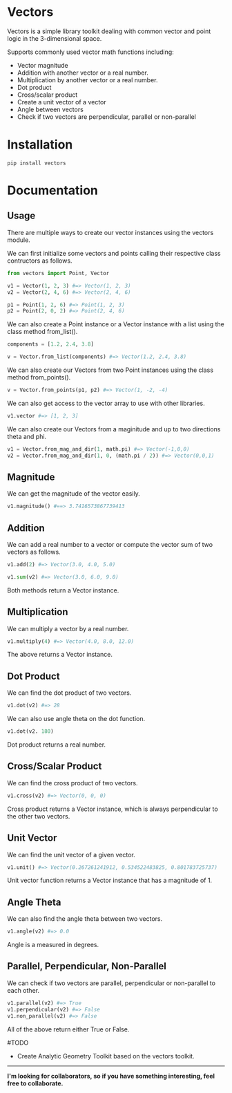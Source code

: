 # Vectors
Vectors is a simple library toolkit dealing with common vector and point logic
in the 3-dimensional space.

Supports commonly used vector math functions including:
  * Vector magnitude
  * Addition with another vector or a real number.
  * Multiplication by another vector or a real number.
  * Dot product
  * Cross/scalar product
  * Create a unit vector of a vector
  * Angle between vectors
  * Check if two vectors are perpendicular, parallel or non-parallel

# Installation

```
pip install vectors
```

# Documentation

## Usage
There are multiple ways to create our vector instances using the vectors module.

We can first initialize some vectors and points calling their respective class
contructors as follows.

```Python
from vectors import Point, Vector

v1 = Vector(1, 2, 3) #=> Vector(1, 2, 3)
v2 = Vector(2, 4, 6) #=> Vector(2, 4, 6)

p1 = Point(1, 2, 6) #=> Point(1, 2, 3)
p2 = Point(2, 0, 2) #=> Point(2, 4, 6)
```

We can also create a Point instance or a Vector instance with a list
using the class method from_list().

```Python
components = [1.2, 2.4, 3.8]

v = Vector.from_list(components) #=> Vector(1.2, 2.4, 3.8)
```

We can also create our Vectors from two Point instances using the class method
from_points().

```Python
v = Vector.from_points(p1, p2) #=> Vector(1, -2, -4)
```

We can also get access to the vector array to use with other libraries.

```Python
v1.vector #=> [1, 2, 3]
```

We can also create our Vectors from a maginitude and up to two directions theta and phi.

```Python
v1 = Vector.from_mag_and_dir(1, math.pi) #=> Vector(-1,0,0)
v2 = Vector.from_mag_and_dir(1, 0, (math.pi / 2)) #=> Vector(0,0,1)
```

## Magnitude

We can get the magnitude of the vector easily.

```Python
v1.magnitude() #==> 3.7416573867739413
```

## Addition

We can add a real number to a vector or compute the vector sum of two
vectors as follows.

```Python
v1.add(2) #=> Vector(3.0, 4.0, 5.0)

v1.sum(v2) #=> Vector(3.0, 6.0, 9.0)
```
Both methods return a Vector instance.

## Multiplication

We can multiply a vector by a real number.

```Python
v1.multiply(4) #=> Vector(4.0, 8.0, 12.0)
```
The above returns a Vector instance.

## Dot Product

We can find the dot product of two vectors.

```Python
v1.dot(v2) #=> 28
```
We can also use angle theta on the dot function.

```Python
v1.dot(v2. 180)
```
Dot product returns a real number.

## Cross/Scalar Product

We can find the cross product of two vectors.

```Python
v1.cross(v2) #=> Vector(0, 0, 0)
```
Cross product returns a Vector instance, which is always perpendicular to the
other two vectors.

## Unit Vector

We can find the unit vector of a given vector.

```Python
v1.unit() #=> Vector(0.267261241912, 0.534522483825, 0.801783725737)
```
Unit vector function returns a Vector instance that has a magnitude of 1.

## Angle Theta

We can also find the angle theta between two vectors.

```Python
v1.angle(v2) #=> 0.0
```
Angle is a measured in degrees.

## Parallel, Perpendicular, Non-Parallel

We can check if two vectors are parallel, perpendicular or non-parallel to each
other.

```Python
v1.parallel(v2) #=> True
v1.perpendicular(v2) #=> False
v1.non_parallel(v2) #=> False
```
All of the above return either True or False.

#TODO
  * Create Analytic Geometry Toolkit based on the vectors toolkit.

----

**I'm looking for collaborators, so if you have something interesting, feel free
to collaborate.**






